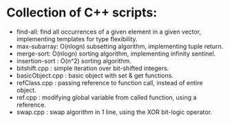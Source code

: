 # Collection of C++ scripts:
* find-all: find all occurrences of a given element in a given vector, implementing templates for type flexibility.
* max-subarray: O(nlogn) subsetting algorithm, implementing tuple return.
* merge-sort: O(nlogn) sorting algorithm, implementing infinity sentinel.
* insertion-sort : O(n^2) sorting algorithm.
* bitshift.cpp : simple iteration over bit-shifted integers.
* basicObject.cpp : basic object with set & get functions.
* refClass.cpp : passing reference to function call, instead of entire object.
* ref.cpp : modifying global variable from called function, using a reference.
* swap.cpp : swap algorithm in 1 line, using the XOR bit-logic operator.
